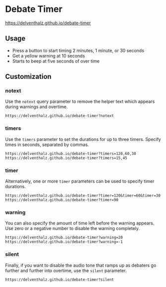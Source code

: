 # Debate Timer

https://delventhalz.github.io/debate-timer

## Usage

- Press a button to start timing 2 minutes, 1 minute, or 30 seconds
- Get a yellow warning at 10 seconds
- Starts to beep at five seconds of over time

## Customization

### notext

Use the `notext` query parameter to remove the helper text which appears during
warnings and overtime.

```
https://delventhalz.github.io/debate-timer?notext
```

### timers

Use the `timers` parameter to set the durations for up to three timers. Specify
times in seconds, separated by commas.

```
https://delventhalz.github.io/debate-timer?timers=120,60,30
https://delventhalz.github.io/debate-timer?timers=15,45
```

### timer

Alternatively, one or more `timer` parameters can be used to specify timer
durations.

```
https://delventhalz.github.io/debate-timer?timer=120&timer=60&timer=30
https://delventhalz.github.io/debate-timer?timer=90
```

### warning

You can also specify the amount of time left before the warning appears. Use
zero or a negative number to disable the warning completely.

```
https://delventhalz.github.io/debate-timer?warning=20
https://delventhalz.github.io/debate-timer?warning=-1
```

### silent

Finally, if you want to disable the audio tone that ramps up as debaters
go further and further into overtime, use the `silent` parameter.

```
https://delventhalz.github.io/debate-timer?silent
```
